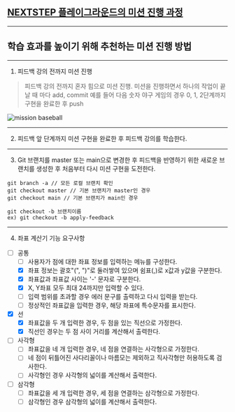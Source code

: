 ## [NEXTSTEP 플레이그라운드의 미션 진행 과정](https://github.com/next-step/nextstep-docs/blob/master/playground/README.md)

---
## 학습 효과를 높이기 위해 추천하는 미션 진행 방법

---
1. 피드백 강의 전까지 미션 진행 
> 피드백 강의 전까지 혼자 힘으로 미션 진행. 미션을 진행하면서 하나의 작업이 끝날 때 마다 add, commit
> 예를 들어 다음 숫자 야구 게임의 경우 0, 1, 2단계까지 구현을 완료한 후 push

![mission baseball](https://raw.githubusercontent.com/next-step/nextstep-docs/master/playground/images/mission_baseball.png)

---
2. 피드백 앞 단계까지 미션 구현을 완료한 후 피드백 강의를 학습한다.

---
3. Git 브랜치를 master 또는 main으로 변경한 후 피드백을 반영하기 위한 새로운 브랜치를 생성한 후 처음부터 다시 미션 구현을 도전한다.

```
git branch -a // 모든 로컬 브랜치 확인
git checkout master // 기본 브랜치가 master인 경우
git checkout main // 기본 브랜치가 main인 경우

git checkout -b 브랜치이름
ex) git checkout -b apply-feedback
```

---
4. 좌표 계산기 기능 요구사항
- [ ] 공통
  - [ ] 사용자가 점에 대한 좌표 정보를 입력하는 메뉴를 구성한다.
  - [x] 좌표 정보는 괄호"(", ")"로 둘러쌓여 있으며 쉼표(,)로 x값과 y값을 구분한다.
  - [x] 좌표값과 좌표값 사이는 '-' 문자로 구분한다.
  - [x] X, Y좌표 모두 최대 24까지만 입력할 수 있다.
  - [ ] 입력 범위를 초과할 경우 에러 문구를 출력하고 다시 입력을 받는다.
  - [ ] 정상적인 좌표값을 입력한 경우, 해당 좌표에 특수문자를 표시한다.
- [x] 선
  - [x] 좌표값을 두 개 입력한 경우, 두 점을 있는 직선으로 가정한다.
  - [x] 직선인 경우는 두 점 사이 거리를 계산해서 출력한다.
- [ ] 사각형
  - [ ] 좌표값을 네 개 입력한 경우, 네 점을 연결하는 사각형으로 가정한다.
  - [ ] 네 점이 뒤틀어진 사다리꼴이나 마름모는 제외하고 직사각형만 허용하도록 검사한다.
  - [ ] 사각형인 경우 사각형의 넓이를 계산해서 출력한다.
- [ ] 삼각형
  - [ ] 좌표값을 세 개 입력한 경우, 세 점을 연결하는 삼각형으로 가정한다.
  - [ ] 삼각형인 경우 삼각형의 넓이를 계산해서 출력한다.